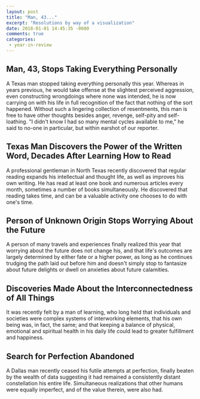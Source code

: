 ```yaml
---
layout: post
title: "Man, 43..."
excerpt: "Resolutions by way of a visualization"
date: 2018-01-01 14:45:35 -0600
comments: true
categories: 
 - year-in-review
---
```


## Man, 43, Stops Taking Everything Personally

A Texas man stopped taking everything personally this year. Whereas in years previous, he would take offense at the slightest perceived aggression, even constructing wrongdoings where none was intended, he is now carrying on with his life in full recognition of the fact that nothing of the sort happened. Without such a lingering collection of resentments, this man is free to have other thoughts besides anger, revenge, self-pity and self-loathing. "I didn't know I had so many mental cycles available to me," he said to no-one in particular, but within earshot of our reporter.

## Texas Man Discovers the Power of the Written Word, Decades After Learning How to Read

A professional gentleman in North Texas recently discovered that regular reading expands his intellectual and thought life, as well as improves his own writing. He has read at least one book and numerous articles every month, sometimes a number of books simultaneously. He discovered that reading takes time, and can be a valuable activity one chooses to do with one's time.

## Person of Unknown Origin Stops Worrying About the Future

A person of many travels and experiences finally realized this year that worrying about the future does not change his, and that life's outcomes are largely determined by either fate or a higher power, as long as he continues trudging the path laid out before him and doesn't simply stop to fantasize about future delights or dwell on anxieties about future calamities.

## Discoveries Made About the Interconnectedness of All Things

It was recently felt by a man of learning, who long held that individuals and societies were complex systems of interworking elements, that his own being was, in fact, the same; and that keeping a balance of physical, emotional and spiritual health in his daily life could lead to greater fulfillment and happiness.

## Search for Perfection Abandoned 

A Dallas man recently ceased his futile attempts at perfection, finally beaten by the wealth of data suggesting it had remained a consistently distant constellation his entire life. Simultaneous realizations that other humans were equally imperfect, and of the value therein, were also had.
